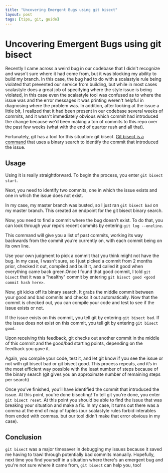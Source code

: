 ```yaml
---
title: "Uncovering Emergent Bugs using git bisect"
layout: post
tags: [tips, git, guide]
---
```


# Uncovering Emergent Bugs using git bisect

Recently I came across a weird bug in our codebase that I didn't recognize and wasn't sure where it had come from, but it was blocking my ability to build my branch.
In this case, the bug had to do with a scalastyle rule being violated that prevented our service from building, but while in most cases scalastyle does a great job of
specifying where the style issue is being violated, in this case even the scalastyle tool was confused as to where the issue was and the error messages it was printing weren't
helpful in diagnosing where the problem was.  In addition, after looking at the issue a little bit, I realized that it had been present in our codebase several weeks of commits,
and it wasn't immediately obvious which commit had introduced the change because we'd been making a ton of commits to this repo over the past few weeks (what with the end of quarter rush and all that).  

Fortunately, git has a tool for this situation: git bisect.  [Git bisect is a command](https://git-scm.com/docs/git-bisect) that uses a binary search to identify the commit that introduced the issue.

## Usage
Using it is really straightforward.  To begin the process, you enter `git bisect start`.

Next, you need to identify two commits, one in which the issue exists and one in which the issue does not exist.

In my case, my master branch was busted, so I just ran `git bisect bad` on my master branch.  This created an endpoint for the git bisect binary search.

Now, you need to find a commit where the bug doesn’t exist. To do that, you can look through your repo’s recent commits by entering `git log --oneline`. 

This command will give you a list of past commits, working its way backwards from the commit you’re currently on, with each commit being on its own line.

Use your own judgment to pick a commit that you think might not have the bug.  In my case, I wasn't sure, so I just picked a commit from 2 months prior, checked it out, compiled and built it, and called
it good when everything came back green.Once I found that good commit, I told `git bisect` that it was a "healthy" commit by entering `git bisect good <good commit hash here>`.

Now, git kicks off its binary search. It grabs the middle commit between your good and bad commits and checks it out automatically.
Now that the commit is checked out, you can compile your code and test to see if the issue exists or not.

If the issue exists on this commit, you tell git by entering `git bisect bad`. If the issue does not exist on this commit, you tell git by entering `git bisect good`.

Upon receiving this feedback, git checks out another commit in the middle of this commit and the good/bad starting points, depending on the feedback you gave it.

Again, you compile your code, test it, and let git know if you see the issue or not with git bisect bad or git bisect good.
This process repeats, and it’s in the most efficient way possible with the least number of steps because of the binary search (git gives you an approximate number of remaining steps per search)

Once you’ve finished, you’ll have identified the commit that introduced the issue. At this point, you're done bisecting!  To tell git you’re done, you enter `git bisect reset`.  At this point you should
be able to find the issue that was breaking your situation and make a fix.  In my case, it turns out there was a comma at the end of map of tuples (our scalastyle rules forbid interables from ended with commas. but our tool didn't make that error obvious in my case).

## Conclusion 
`git bisect` was a major timesaver in debugging my issues because it saved me having to trawl through potentially bad commits manually.  Hopefully, next time you find yourself in a situation where there's an emergent bug and you're not sure where it came from, `git bisect` can help you, too! 